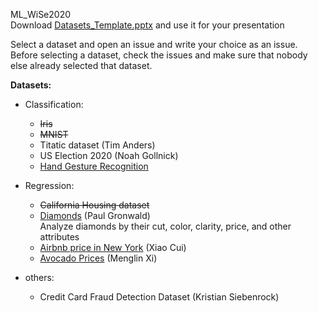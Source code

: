 ML_WiSe2020  
Download [Datasets_Template.pptx](Datasets_Template.pptx) and use it for your presentation  

Select a dataset and open an issue and write your choice as an issue.
Before selecting a dataset, check the issues and make sure that nobody else already selected that dataset.


**Datasets:**
- Classification:
    - ~~Iris~~
    - ~~MNIST~~
    - Titatic dataset (Tim Anders)
    - US Election 2020 (Noah Gollnick)
    - [Hand Gesture Recognition](https://www.kaggle.com/gti-upm/leapgestrecog)

- Regression:
    - ~~California Housing dataset~~ 
    - [Diamonds](https://www.kaggle.com/shivam2503/diamonds) (Paul Gronwald)  
                Analyze diamonds by their cut, color, clarity, price, and other attributes  
    - [Airbnb price in New York](https://www.kaggle.com/dgomonov/new-york-city-airbnb-open-data) (Xiao Cui)
    - [Avocado Prices](https://www.kaggle.com/neuromusic/avocado-prices) (Menglin Xi)
- others:
    - Credit Card Fraud Detection Dataset (Kristian Siebenrock)
